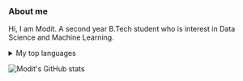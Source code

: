 ### About me
Hi, I am Modit. A second year B.Tech student who is interest in Data Science and Machine Learning.

<details>
<summary>My top languages</summary>

| Rank | Languages |
|-----:|-----------|
|     1| JAVA      |
|     2| CPP       |
|     3| Python    |
  
</details>

<!--
**ModitParmar01/ModitParmar01** is a ✨ _special_ ✨ repository because its `README.md` (this file) appears on your GitHub profile.

Here are some ideas to get you started:

- 🔭 I’m currently working on ...
- 🌱 I’m currently learning ...
- 👯 I’m looking to collaborate on ...
- 🤔 I’m looking for help with ...
- 💬 Ask me about ...
- 📫 How to reach me: ...
- 😄 Pronouns: ...
- ⚡ Fun fact: ...
-->
![Modit's GitHub stats](https://github-readme-stats.vercel.app/api?username=ModitParmar01&theme=github_dark&show_icons=true)
